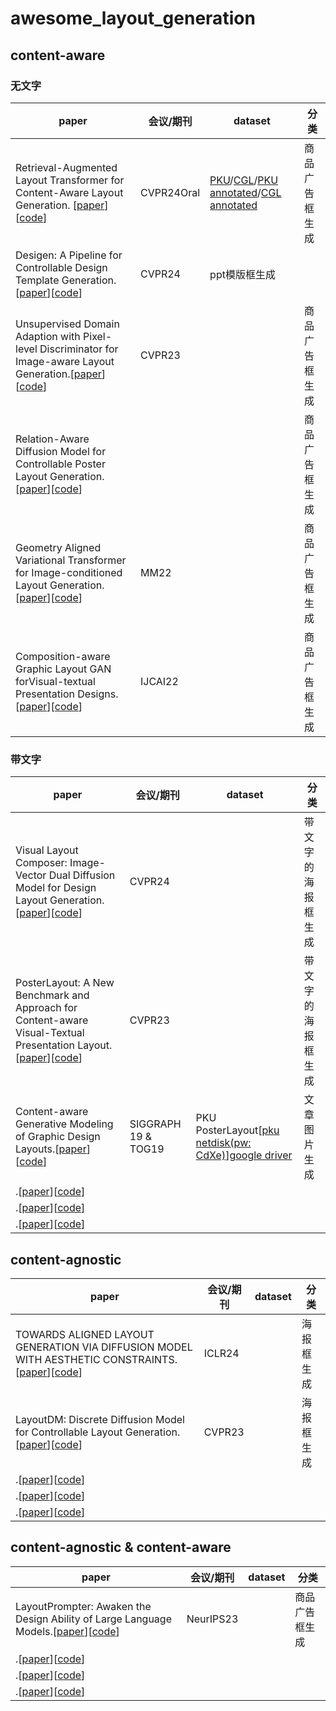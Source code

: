 # awesome_layout_generation
## content-aware
### 无文字
| paper | 会议/期刊 | dataset | 分类|
|---------|---------|---------|---------|
| Retrieval-Augmented Layout Transformer for Content-Aware Layout Generation. [[paper](https://arxiv.org/abs/2311.13602)][[code](https://udonda.github.io/RALF/)] | CVPR24Oral |[PKU]()/[CGL]()/[PKU annotated]()/[CGL annotated]()| 商品广告框生成|
| Desigen: A Pipeline for Controllable Design Template Generation.[[paper](https://arxiv.org/abs/2403.09093)][[code](https://whaohan.github.io/desigen)] | CVPR24 |ppt模版框生成|
| Unsupervised Domain Adaption with Pixel-level Discriminator for Image-aware Layout Generation.[[paper](https://arxiv.org/abs/2303.14377)][[code]()]| CVPR23 ||商品广告框生成|
| Relation-Aware Diffusion Model for Controllable Poster Layout Generation.[[paper](https://arxiv.org/abs/2306.09086)][[code](https://github.com/liuan0803/RADM)]|  ||商品广告框生成|
| Geometry Aligned Variational Transformer for Image-conditioned Layout Generation.[[paper](https://arxiv.org/abs/2209.00852)][[code]()] | MM22 ||商品广告框生成|
| Composition-aware Graphic Layout GAN forVisual-textual Presentation Designs.[[paper](https://arxiv.org/abs/2205.00303)][[code](https://github.com/minzhouGithub/CGL-GAN)] | IJCAI22 ||商品广告框生成|

### 带文字
| paper | 会议/期刊 | dataset | 分类|
|---------|---------|---------|---------|
| Visual Layout Composer: Image-Vector Dual Diffusion Model for Design Layout Generation.[[paper](https://aminshabani.github.io/visual_layout_composer/pdfs/visual_layout_composer.pdf)][[code](https://aminshabani.github.io/visual_layout_composer)]| CVPR24   ||带文字的海报框生成|
| PosterLayout: A New Benchmark and Approach for Content-aware Visual-Textual Presentation Layout.[[paper](https://arxiv.org/abs/2303.15937)][[code](https://github.com/PKU-ICST-MIPL/PosterLayout-CVPR2023)] | CVPR23 ||带文字的海报框生成|
| Content-aware Generative Modeling of Graphic Design Layouts.[[paper](https://xtqiao.com/projects/content_aware_layout/)][[code]()] | SIGGRAPH 19 & TOG19  |PKU PosterLayout[[pku netdisk(pw: CdXe)](https://disk.pku.edu.cn/link/AAA388D2D0CC4D4B49AEA5B0AF05356CF6)][google driver](https://drive.google.com/drive/folders/1Gk202RVs9Qy2zbJUNeurC1CaQYNU-Vuv)|文章图片生成|
| .[[paper]()][[code]()]| |||
| .[[paper]()][[code]()]| |||
| .[[paper]()][[code]()]| |||


## content-agnostic
| paper | 会议/期刊 | dataset | 分类|
|---------|---------|---------|---------|
| TOWARDS ALIGNED LAYOUT GENERATION VIA DIFFUSION MODEL WITH AESTHETIC CONSTRAINTS.[[paper](https://arxiv.org/abs/2402.04754)][[code](https://anonymous.4open.science/r/LACE-16DE)] | ICLR24  ||海报框生成|
| LayoutDM: Discrete Diffusion Model for Controllable Layout Generation.[[paper](https://arxiv.org/abs/2303.08137)][[code](https://cyberagentailab.github.io/layout-dm/)] | CVPR23 ||海报框生成|
| .[[paper]()][[code]()]| |||
| .[[paper]()][[code]()]| |||
| .[[paper]()][[code]()]| |||

## content-agnostic & content-aware 
| paper | 会议/期刊 | dataset | 分类|
|---------|---------|---------|---------|
| LayoutPrompter: Awaken the Design Ability of Large Language Models.[[paper](https://arxiv.org/abs/2311.06495)][[code](https://github.com/microsoft/LayoutGeneration/tree/main/LayoutPrompter)] | NeurIPS23 ||商品广告框生成|
| .[[paper]()][[code]()]| |||
| .[[paper]()][[code]()]| |||
| .[[paper]()][[code]()]| |||
